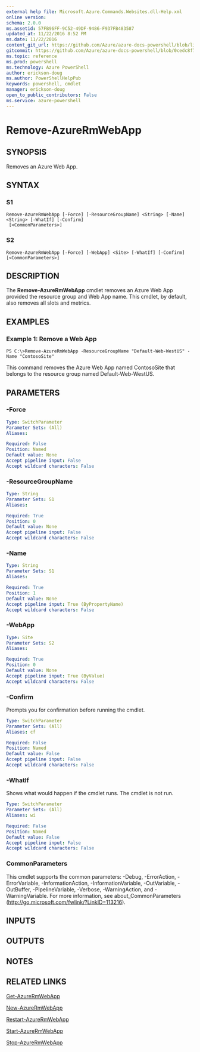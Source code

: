 ```yaml
---
external help file: Microsoft.Azure.Commands.Websites.dll-Help.xml
online version: 
schema: 2.0.0
ms.assetid: 57FB96FF-9C52-49DF-9486-F937FB483587
updated_at: 11/22/2016 8:52 PM
ms.date: 11/22/2016
content_git_url: https://github.com/Azure/azure-docs-powershell/blob/live/azureps-cmdlets-docs/ResourceManager/AzureRM.Websites/v2.2.0/Remove-AzureRmWebApp.md
gitcommit: https://github.com/Azure/azure-docs-powershell/blob/0cedc8f73bc96cf5ac4c69144e17b3de601fd3cc/azureps-cmdlets-docs/ResourceManager/AzureRM.Websites/v2.2.0/Remove-AzureRmWebApp.md
ms.topic: reference
ms.prod: powershell
ms.technology: Azure PowerShell
author: erickson-doug
ms.author: PowerShellHelpPub
keywords: powershell, cmdlet
manager: erickson-doug
open_to_public_contributors: False
ms.service: azure-powershell
---
```


# Remove-AzureRmWebApp

## SYNOPSIS
Removes an Azure Web App.

## SYNTAX

### S1
```
Remove-AzureRmWebApp [-Force] [-ResourceGroupName] <String> [-Name] <String> [-WhatIf] [-Confirm]
 [<CommonParameters>]
```

### S2
```
Remove-AzureRmWebApp [-Force] [-WebApp] <Site> [-WhatIf] [-Confirm] [<CommonParameters>]
```

## DESCRIPTION
The **Remove-AzureRmWebApp** cmdlet removes an Azure Web App provided the resource group and Web App name.
This cmdlet, by default, also removes all slots and metrics.

## EXAMPLES

### Example 1: Remove a Web App
```
PS C:\>Remove-AzureRmWebApp -ResourceGroupName "Default-Web-WestUS" -Name "ContosoSite"
```

This command removes the Azure Web App named ContosoSite that belongs to the resource group named Default-Web-WestUS.

## PARAMETERS

### -Force

```yaml
Type: SwitchParameter
Parameter Sets: (All)
Aliases: 

Required: False
Position: Named
Default value: None
Accept pipeline input: False
Accept wildcard characters: False
```

### -ResourceGroupName

```yaml
Type: String
Parameter Sets: S1
Aliases: 

Required: True
Position: 0
Default value: None
Accept pipeline input: False
Accept wildcard characters: False
```

### -Name

```yaml
Type: String
Parameter Sets: S1
Aliases: 

Required: True
Position: 1
Default value: None
Accept pipeline input: True (ByPropertyName)
Accept wildcard characters: False
```

### -WebApp

```yaml
Type: Site
Parameter Sets: S2
Aliases: 

Required: True
Position: 0
Default value: None
Accept pipeline input: True (ByValue)
Accept wildcard characters: False
```

### -Confirm
Prompts you for confirmation before running the cmdlet.

```yaml
Type: SwitchParameter
Parameter Sets: (All)
Aliases: cf

Required: False
Position: Named
Default value: False
Accept pipeline input: False
Accept wildcard characters: False
```

### -WhatIf
Shows what would happen if the cmdlet runs.
The cmdlet is not run.

```yaml
Type: SwitchParameter
Parameter Sets: (All)
Aliases: wi

Required: False
Position: Named
Default value: False
Accept pipeline input: False
Accept wildcard characters: False
```

### CommonParameters
This cmdlet supports the common parameters: -Debug, -ErrorAction, -ErrorVariable, -InformationAction, -InformationVariable, -OutVariable, -OutBuffer, -PipelineVariable, -Verbose, -WarningAction, and -WarningVariable. For more information, see about_CommonParameters (http://go.microsoft.com/fwlink/?LinkID=113216).

## INPUTS

## OUTPUTS

## NOTES

## RELATED LINKS

[Get-AzureRmWebApp](xref:ResourceManager/AzureRM.Websites/v2.2.0/Get-AzureRmWebApp.md)

[New-AzureRmWebApp](xref:ResourceManager/AzureRM.Websites/v2.2.0/New-AzureRmWebApp.md)

[Restart-AzureRmWebApp](xref:ResourceManager/AzureRM.Websites/v2.2.0/Restart-AzureRmWebApp.md)

[Start-AzureRmWebApp](xref:ResourceManager/AzureRM.Websites/v2.2.0/Start-AzureRmWebApp.md)

[Stop-AzureRmWebApp](xref:ResourceManager/AzureRM.Websites/v2.2.0/Stop-AzureRmWebApp.md)


